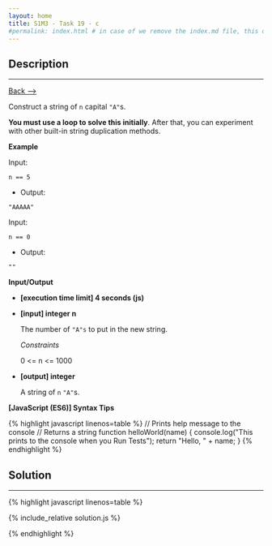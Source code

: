```yaml
---
layout: home
title: S1M3 - Task 19 - c
#permalink: index.html # in case of we remove the index.md file, this doc will be the index page
---
```


<div class="row">
<div class="columnStmt" markdown="1">

##  Description
------

[Back --> ](../README.md)

Construct a string of `n` capital `"A"`s.

**You must use a loop to solve this initially**. After that, you can experiment with other built-in string duplication methods.

**Example**

Input:
```
n == 5
```
-   Output:
```
"AAAAA"
```
Input:
```
n == 0
```
-   Output:
```
""
```

**Input/Output**

* **[execution time limit] 4 seconds (js)**

* **[input] integer n**

    The number of `"A"s` to put in the new string.

    *Constraints*

    0 <= n <= 1000

* **[output] integer**

    A string of `n` `"A"`s.

**[JavaScript (ES6)] Syntax Tips**

{% highlight javascript linenos=table %}
// Prints help message to the console
// Returns a string
function helloWorld(name) {
    console.log("This prints to the console when you Run Tests");
    return "Hello, " + name;
}
{% endhighlight %}

</div>
<div class="columnSol" markdown="1">

## Solution
------

{% highlight javascript linenos=table %}

{% include_relative solution.js %}

{% endhighlight %}

</div>
</div>